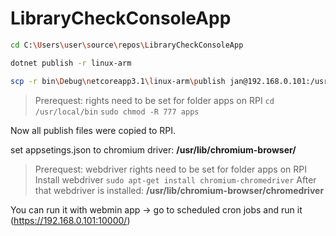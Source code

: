 # LibraryCheckConsoleApp
```sh
cd C:\Users\user\source\repos\LibraryCheckConsoleApp
```
```sh
dotnet publish -r linux-arm
```
```sh
scp -r bin\Debug\netcoreapp3.1\linux-arm\publish jan@192.168.0.101:/usr/local/bin/apps/LibraryCheckConsoleApp
```

>Prerequest:
>rights need to be set for folder apps on RPI 
> `cd /usr/local/bin`
> `sudo chmod -R 777 apps`

Now all publish files were copied to RPI.

set appsetings.json to chromium driver: **/usr/lib/chromium-browser/**

>Prerequest: webdriver
>rights need to be set for folder apps on RPI 
> Install webdriver `sudo apt-get install chromium-chromedriver`
> After that webdriver is installed: **/usr/lib/chromium-browser/chromedriver**

You can run it with webmin app -> go to scheduled cron jobs and run it (https://192.168.0.101:10000/)
